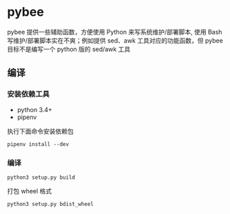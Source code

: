 # pybee

   pybee 提供一些辅助函数，方便使用 Python 来写系统维护/部署脚本, 使用 Bash 写维护/部署脚本实在不爽；例如提供 sed、awk 工具对应的功能函数，但 pybee 目标不是编写一个 python 版的 sed/awk 工具



## 编译

### 安装依赖工具

* python 3.4+
* pipenv

执行下面命令安装依赖包

```
pipenv install --dev
```



### 编译

```
python3 setup.py build
```

打包 wheel 格式

```
python3 setup.py bdist_wheel
```
